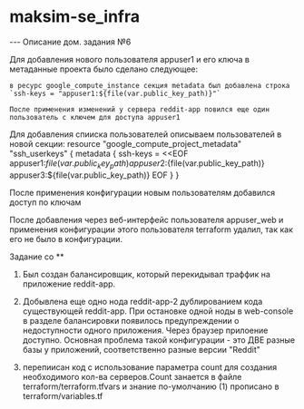 # maksim-se_infra

  --- Описание дом. задания №6

Для добавления нового пользователя appuser1 и его ключа в метаданные проекта было сделано следующее:

	в ресурс google_compute_instance секция metadata был добавлена строка
	`ssh-keys = "appuser1:${file(var.public_key_path)}"`

	После применения изменений у сервера reddit-app повился еще один пользователь с ключем для доступа appuser1

Для добавления спииска пользователей описываем пользователей в новой секции:
		resource "google_compute_project_metadata" "ssh_userkeys" {
		  metadata {
			ssh-keys = <<EOF
		appuser1:${file(var.public_key_path)}
		appuser2:${file(var.public_key_path)}
		appuser3:${file(var.public_key_path)}
			EOF
		  }
		}

После применения конфигурации новым пользователям добавился доступ по ключам

После добавления через веб-интерфейс пользователя appuser_web и применения конфигурации этого пользователя terraform удалил, так как его не было в конфигурации.

Задание со **

1. Был создан балансировщик, который перекидывал траффик на приложение reddit-app.
2. Добывлена еще одно нода reddit-app-2 дублированием кода существующей reddit-app. При остановке одной ноды в web-console в разделе балансировки появилось предупреждении о недоступности одного приложения. Через браузер прилоение доступно.
	Основная проблема такой конфигурации - это ДВЕ разные базы у приложений, соответственно разные версии "Reddit"

3. перепиисан код с использование параметра count для создания необходимого кол-ва серверов.Count занается в файле  terraform/terraform.tfvars и знание по-умолчанию (1) прописано в terraform/variables.tf

